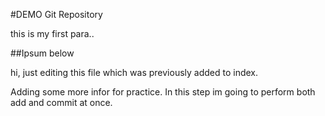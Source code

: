 #DEMO Git Repository

this is my first para..


##Ipsum below

hi, just editing this file which was previously added to index.

Adding some more infor for practice.
In this step im going to perform both add and commit at once.
